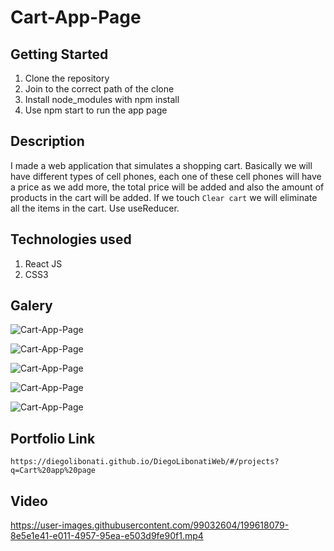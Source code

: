 # Cart-App-Page

## Getting Started

1. Clone the repository
2. Join to the correct path of the clone
3. Install node_modules with npm install
4. Use npm start to run the app page

## Description

I made a web application that simulates a shopping cart. Basically we will have different types of cell phones, each one of these cell phones will have a price as we add more, the total price will be added and also the amount of products in the cart will be added. If we touch `Clear cart` we will eliminate all the items in the cart. Use useReducer.

## Technologies used

1. React JS
2. CSS3

## Galery

![Cart-App-Page](https://raw.githubusercontent.com/DiegoLibonati/DiegoLibonatiWeb/main/data/projects/React/Imagenes/cartreact-0.jpg)

![Cart-App-Page](https://raw.githubusercontent.com/DiegoLibonati/DiegoLibonatiWeb/main/data/projects/React/Imagenes/cartreact-1.jpg)

![Cart-App-Page](https://raw.githubusercontent.com/DiegoLibonati/DiegoLibonatiWeb/main/data/projects/React/Imagenes/cartreact-2.jpg)

![Cart-App-Page](https://raw.githubusercontent.com/DiegoLibonati/DiegoLibonatiWeb/main/data/projects/React/Imagenes/cartreact-3.jpg)

![Cart-App-Page](https://raw.githubusercontent.com/DiegoLibonati/DiegoLibonatiWeb/main/data/projects/React/Imagenes/cartreact-4.jpg)

## Portfolio Link

`https://diegolibonati.github.io/DiegoLibonatiWeb/#/projects?q=Cart%20app%20page`

## Video


https://user-images.githubusercontent.com/99032604/199618079-8e5e1e41-e011-4957-95ea-e503d9fe90f1.mp4

